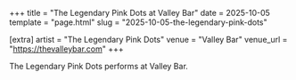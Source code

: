 +++
title = "The Legendary Pink Dots at Valley Bar"
date = 2025-10-05
template = "page.html"
slug = "2025-10-05-the-legendary-pink-dots"

[extra]
artist = "The Legendary Pink Dots"
venue = "Valley Bar"
venue_url = "https://thevalleybar.com"
+++

The Legendary Pink Dots performs at Valley Bar.
